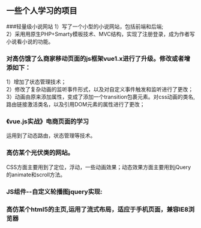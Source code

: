 

## 一些个人学习的项目
###轻量级小说网站
1）写了一个小型的小说网站，包括前端和后端;</br>
2）采用用原生PHP+Smarty模板技术、MVC结构，实现了注册登录，成为作者写小说看小说的功能。</br>
### 对高仿饿了么商家移动页面的js框架vue1.x进行了升级。修改或者增添如下：
1）增加了状态管理技术；</br>
2）修改了复杂动画的监听事件形式，以及对自定义事件触发和监听进行了更改；</br>
3）动画由原来添加属性，变成了添加一个transition包裹元素。对css动画的类名,路由链接激活类名，以及引用DOM元素的属性进行了更改；</br>
### 《vue.js实战》电商页面的学习 
运用到了动态路由，状态管理等技术。
### 高仿某个光伏类的网站。
CSS方面主要用到了定位，浮动，一些动画效果；动态效果方面主要用到jQuery的animate和scroll方法。
### JS组件--自定义轮播图jquery实现:	
### 高仿某个html5的主页,运用了流式布局，适应于手机页面，兼容IE8浏览器
